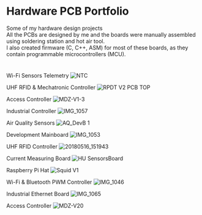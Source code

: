 # Hardware PCB **Portfolio**

Some of my hardware design projects <br />
All the PCBs are designed by me and the boards were manually assembled using soldering station and hot air tool.<br />
I also created firmware (C, C++, ASM) for most of these boards, as they contain programmable microcontrollers (MCU).

#
#

Wi-Fi Sensors Telemetry
![NTC](https://user-images.githubusercontent.com/29917546/98164859-96bd4180-1eed-11eb-97ad-9fcca252d241.jpg)

UHF RFID & Mechatronic Controller
![RPDT V2 PCB TOP](https://user-images.githubusercontent.com/29917546/98164900-ab013e80-1eed-11eb-9561-cbb90ddc38bb.jpg)

Access Controller
![MDZ-V1-3](https://user-images.githubusercontent.com/29917546/98164822-87d68f00-1eed-11eb-80ec-f88851a3cbd0.JPG)

Industrial Controller
![IMG_1057](https://user-images.githubusercontent.com/29917546/98167317-8c9d4200-1ef1-11eb-9db7-d08dc58e7095.JPG)

Air Quality Sensors
![AQ_DevB 1](https://user-images.githubusercontent.com/29917546/98171199-06382e80-1ef8-11eb-961c-d3a0e3b85d38.jpg)

Development Mainboard
![IMG_1053](https://user-images.githubusercontent.com/29917546/98167336-93c45000-1ef1-11eb-92ed-ac236bd6269d.JPG)

UHF RFID Controller
![20180516_151943](https://user-images.githubusercontent.com/29917546/98167347-9757d700-1ef1-11eb-91ee-3b07d25867ca.jpg)

Current Measuring Board
![HU SensorsBoard](https://user-images.githubusercontent.com/29917546/98167363-9f177b80-1ef1-11eb-987d-d61f22dc5984.JPG)

Raspberry Pi Hat
![Squid V1](https://user-images.githubusercontent.com/29917546/98170193-3bdc1800-1ef6-11eb-9265-628e057d0e94.jpg)

Wi-Fi & Bluetooth PWM Controller
![IMG_1046](https://user-images.githubusercontent.com/29917546/98167391-a9d21080-1ef1-11eb-8678-70a7fe07bb3d.JPG)

Industrial Ethernet Board
![IMG_1065](https://user-images.githubusercontent.com/29917546/98167412-b5253c00-1ef1-11eb-9fd0-60d9a31ba5d2.JPG)

Access Controller
![MDZ-V20](https://user-images.githubusercontent.com/29917546/98167448-c110fe00-1ef1-11eb-88fb-0cf2258d3d03.JPG)


